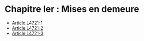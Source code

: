# Chapitre Ier : Mises en demeure

* [Article L4721-1](./LEGIARTI000024042070.md)
* [Article L4721-2](./LEGIARTI000024042067.md)
* [Article L4721-3](./LEGIARTI000006903392.md)
